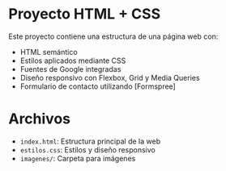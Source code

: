 # Proyecto HTML + CSS

Este proyecto contiene una estructura de una página web con:

- HTML semántico
- Estilos aplicados mediante CSS
- Fuentes de Google integradas
- Diseño responsivo con Flexbox, Grid y Media Queries
- Formulario de contacto utilizando [Formspree]

# Archivos

- `index.html`: Estructura principal de la web
- `estilos.css`: Estilos y diseño responsivo
- `imagenes/`: Carpeta para imágenes
